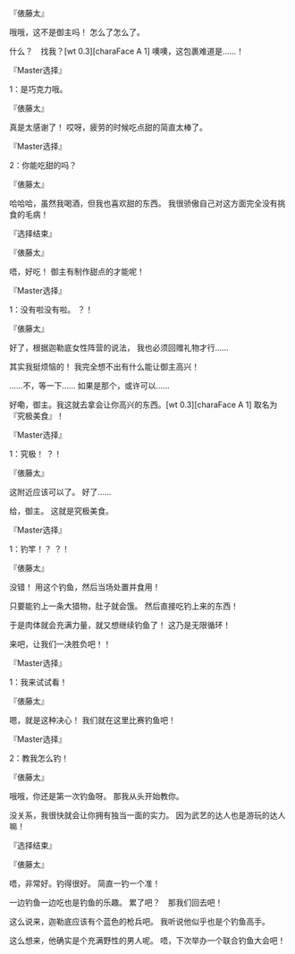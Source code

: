 『俵藤太』

哦哦，这不是御主吗！
怎么了怎么了。

什么？　找我？[wt 0.3][charaFace A 1]
噢噢，这包裹难道是……！

『Master选择』

1：是巧克力哦。

『俵藤太』

真是太感谢了！
哎呀，疲劳的时候吃点甜的简直太棒了。

『Master选择』

2：你能吃甜的吗？

『俵藤太』

哈哈哈，虽然我喝酒，但我也喜欢甜的东西。
我很骄傲自己对这方面完全没有挑食的毛病！

『选择结束』

『俵藤太』

唔，好吃！
御主有制作甜点的才能呢！

『Master选择』

1：没有啦没有啦。
？！

『俵藤太』

好了，根据迦勒底女性阵营的说法，
我也必须回赠礼物才行……

其实我挺烦恼的！
我完全想不出有什么能让御主高兴！

……不，等一下……
如果是那个，或许可以……

好嘞，御主。我这就去拿会让你高兴的东西。[wt 0.3][charaFace A 1]
取名为『究极美食』！

『Master选择』

1：究极！
？！

『俵藤太』

这附近应该可以了。
好了……

给，御主。
这就是究极美食。

『Master选择』

1：钓竿！？
？！

『俵藤太』

没错！
用这个钓鱼，然后当场处置并食用！

只要能钓上一条大猎物，肚子就会饿。
然后直接吃钓上来的东西！

于是肉体就会充满力量，就又想继续钓鱼了！
这乃是无限循环！

来吧，让我们一决胜负吧！！

『Master选择』

1：我来试试看！

『俵藤太』

嗯，就是这种决心！
我们就在这里比赛钓鱼吧！

『Master选择』

2：教我怎么钓！

『俵藤太』

哦哦，你还是第一次钓鱼呀。
那我从头开始教你。

没关系，我很快就会让你拥有独当一面的实力。
因为武艺的达人也是游玩的达人嘛！

『选择结束』

『俵藤太』

唔，非常好。钓得很好。
简直一钓一个准！

一边钓鱼一边吃也是钓鱼的乐趣。
累了吧？　那我们回去吧！

这么说来，迦勒底应该有个蓝色的枪兵吧。
我听说他似乎也是个钓鱼高手。

这么想来，他确实是个充满野性的男人呢。
唔，下次举办一个联合钓鱼大会吧！

